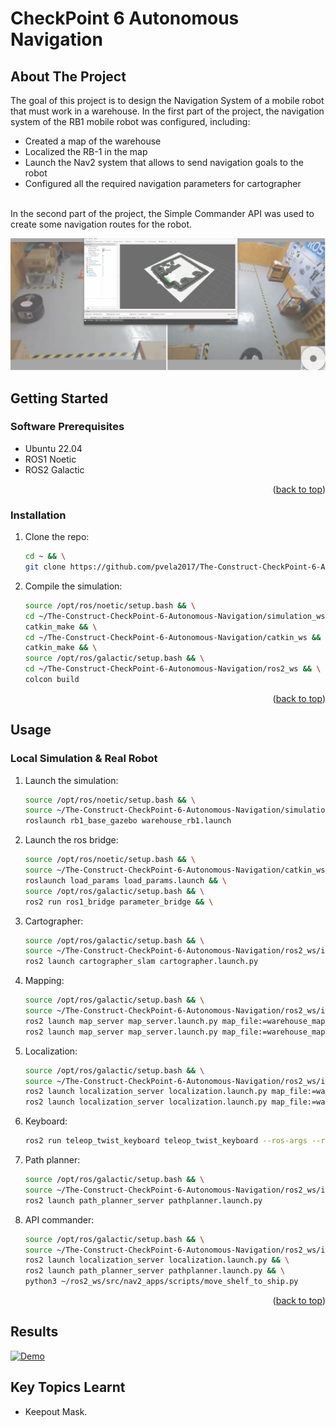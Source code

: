 # CheckPoint 6 Autonomous Navigation

<a name="readme-top"></a>

## About The Project
The goal of this project is to design the Navigation System of a mobile robot that must work in a warehouse. In the first part of the project, the navigation system of the RB1 mobile robot was configured, including:
* Created a map of the warehouse
* Localized the RB-1 in the map
* Launch the Nav2 system that allows to send navigation goals to the robot
* Configured all the required navigation parameters for cartographer

</br>
In the second part of the project, the Simple Commander API was used to create some navigation routes for the robot.
</br>

![This is an image](images/preview.png)

<!-- GETTING STARTED -->
## Getting Started

### Software Prerequisites
* Ubuntu 22.04
* ROS1 Noetic
* ROS2 Galactic


<p align="right">(<a href="#readme-top">back to top</a>)</p>

<!-- INSTALLATION -->
### Installation
1. Clone the repo:
   ```sh
   cd ~ && \
   git clone https://github.com/pvela2017/The-Construct-CheckPoint-6-Autonomous-Navigation
   ```
2. Compile the simulation:
   ```sh
   source /opt/ros/noetic/setup.bash && \
   cd ~/The-Construct-CheckPoint-6-Autonomous-Navigation/simulation_ws && \
   catkin_make && \
   cd ~/The-Construct-CheckPoint-6-Autonomous-Navigation/catkin_ws && \
   catkin_make && \
   source /opt/ros/galactic/setup.bash && \
   cd ~/The-Construct-CheckPoint-6-Autonomous-Navigation/ros2_ws && \
   colcon build
   ```
     
<p align="right">(<a href="#readme-top">back to top</a>)</p>


<!-- USAGE -->
## Usage
### Local Simulation & Real Robot
1. Launch the simulation:
   ```sh
   source /opt/ros/noetic/setup.bash && \
   source ~/The-Construct-CheckPoint-6-Autonomous-Navigation/simulation_ws/devel/setup.bash && \
   roslaunch rb1_base_gazebo warehouse_rb1.launch
   ```
2. Launch the ros bridge:
   ```sh
   source /opt/ros/noetic/setup.bash && \
   source ~/The-Construct-CheckPoint-6-Autonomous-Navigation/catkin_ws/devel/setup.bash && \
   roslaunch load_params load_params.launch && \
   source /opt/ros/galactic/setup.bash && \
   ros2 run ros1_bridge parameter_bridge && \
   ```
3. Cartographer:
   ```sh
   source /opt/ros/galactic/setup.bash && \
   source ~/The-Construct-CheckPoint-6-Autonomous-Navigation/ros2_ws/install/setup.bash && \
   ros2 launch cartographer_slam cartographer.launch.py
   ```
4. Mapping:
   ```sh
   source /opt/ros/galactic/setup.bash && \
   source ~/The-Construct-CheckPoint-6-Autonomous-Navigation/ros2_ws/install/setup.bash && \
   ros2 launch map_server map_server.launch.py map_file:=warehouse_map_sim.yaml # simulation
   ros2 launch map_server map_server.launch.py map_file:=warehouse_map_real.yaml # real
   ```
5. Localization:
   ```sh
   source /opt/ros/galactic/setup.bash && \
   source ~/The-Construct-CheckPoint-6-Autonomous-Navigation/ros2_ws/install/setup.bash && \
   ros2 launch localization_server localization.launch.py map_file:=warehouse_map_sim.yaml # simulation
   ros2 launch localization_server localization.launch.py map_file:=warehouse_map_real.yaml # real
   ```
6. Keyboard:
   ```sh
   ros2 run teleop_twist_keyboard teleop_twist_keyboard --ros-args --remap cmd_vel:=/robot/cmd_vel
   ```
7. Path planner:
   ```sh
   source /opt/ros/galactic/setup.bash && \
   source ~/The-Construct-CheckPoint-6-Autonomous-Navigation/ros2_ws/install/setup.bash && \
   ros2 launch path_planner_server pathplanner.launch.py
   ```
8. API commander:
   ```sh
   source /opt/ros/galactic/setup.bash && \
   source ~/The-Construct-CheckPoint-6-Autonomous-Navigation/ros2_ws/install/setup.bash && \
   ros2 launch localization_server localization.launch.py && \
   ros2 launch path_planner_server pathplanner.launch.py && \
   python3 ~/ros2_ws/src/nav2_apps/scripts/move_shelf_to_ship.py
   ```  

<p align="right">(<a href="#readme-top">back to top</a>)</p>

<!-- RESULTS -->
## Results
[![Demo](https://img.youtube.com/vi/s4jkbh0bWyQ/0.jpg)](https://www.youtube.com/watch?v=s4jkbh0bWyQ)

<!-- KEYS -->
## Key Topics Learnt
* Keepout Mask.
